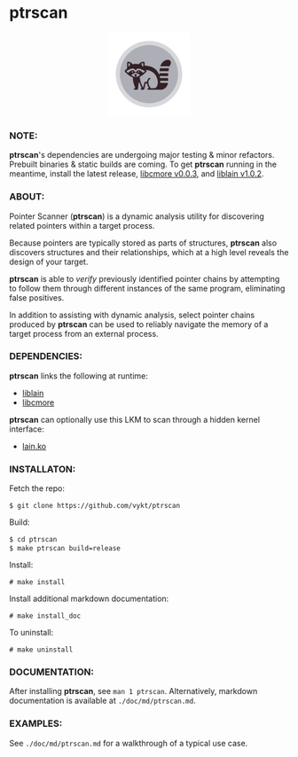 # ptrscan

<p align="center">
    <img src="ptrscan.png" width="150" height="150">
</p>

### NOTE:

**ptrscan**'s dependencies are undergoing major testing & minor refactors. Prebuilt binaries & static builds are coming. To get **ptrscan** running in the meantime, install the latest release, [libcmore v0.0.3](https://gitub.com/vykt/cmore/releases/tag/0.0.3), and [liblain v1.0.2](https//github.com/vykt/liblain/releases/tag/1.0.2).


### ABOUT:

Pointer Scanner (**ptrscan**) is a dynamic analysis utility for discovering related pointers within a target process. 

Because pointers are typically stored as parts of structures, **ptrscan** also discovers structures and their relationships, which at a high level reveals the design of your target.

**ptrscan** is able to *verify* previously identified pointer chains by attempting to follow them through different instances of the same program, eliminating false positives.

In addition to assisting with dynamic analysis, select pointer chains produced by **ptrscan** can be used to reliably navigate the memory of a target process from an external process.



### DEPENDENCIES:

**ptrscan** links the following at runtime:

- [liblain](https://github.com/vykt/liblain)
- [libcmore](https://github.com/vykt/libcmore)

**ptrscan** can optionally use this LKM to scan through a hidden kernel interface:

- [lain.ko](https://github.com/vykt/lain.ko)



### INSTALLATON:

Fetch the repo:
```
$ git clone https://github.com/vykt/ptrscan
```

Build:
```
$ cd ptrscan
$ make ptrscan build=release
```

Install:
```
# make install
```

Install additional markdown documentation:
```
# make install_doc
```

To uninstall:
```
# make uninstall
```



### DOCUMENTATION:

After installing **ptrscan**, see `man 1 ptrscan`. Alternatively, markdown documentation is available at `./doc/md/ptrscan.md`. 



### EXAMPLES:

See `./doc/md/ptrscan.md` for a walkthrough of a typical use case.
